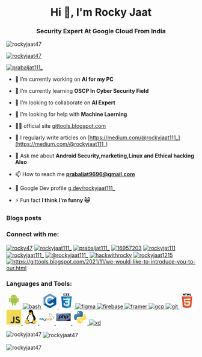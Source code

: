 <h1 align="center">Hi 👋, I'm Rocky Jaat</h1>
<h3 align="center">Security Expert At Google Cloud From India</h3>

<p align="left"> <img src="https://komarev.com/ghpvc/?username=rockyjaat47&label=Profile%20views&color=0e75b6&style=flat" alt="rockyjaat47" /> </p>

<p align="left"> <a href="https://github.com/ryo-ma/github-profile-trophy"><img src="https://github-profile-trophy.vercel.app/?username=rockyjaat47" alt="rockyjaat47" /></a> </p>

<p align="left"> <a href="https://twitter.com/prabaljat111_" target="blank"><img src="https://img.shields.io/twitter/follow/prabaljat111_?logo=twitter&style=for-the-badge" alt="prabaljat111_" /></a> </p>

- 🔭 I’m currently working on **AI for my PC**

- 🌱 I’m currently learning **OSCP In Cyber Security Field**

- 👯 I’m looking to collaborate on **AI Expert**

- 🤝 I’m looking for help with **Machine Laerning**

- 👨‍💻 official site [gittools.blogspot.com](gittools.blogspot.com)

- 📝 I regularly write articles on [https://medium.com/@rockyjaat111_](https://medium.com/@rockyjaat111_)

- 💬 Ask me about **Android Security,marketing,Linux and Ethical hacking Also**

- 📫 How to reach me **prabaljat9696@gmail.com**

- 📄 Google Dev profile [g.dev/rockyjaat111_](g.dev/rockyjaat111_)

- ⚡ Fun fact **I think I'm funny 🐱**

### Blogs posts
<!-- BLOG-POST-LIST:START -->
<!-- BLOG-POST-LIST:END -->

<h3 align="left">Connect with me:</h3>
<p align="left">
<a href="https://codepen.io/rocky47" target="blank"><img align="center" src="https://raw.githubusercontent.com/rahuldkjain/github-profile-readme-generator/master/src/images/icons/Social/codepen.svg" alt="rocky47" height="30" width="40" /></a>
<a href="https://dev.to/rockyjaat111_" target="blank"><img align="center" src="https://raw.githubusercontent.com/rahuldkjain/github-profile-readme-generator/master/src/images/icons/Social/devto.svg" alt="rockyjaat111_" height="30" width="40" /></a>
<a href="https://twitter.com/prabaljat111_" target="blank"><img align="center" src="https://raw.githubusercontent.com/rahuldkjain/github-profile-readme-generator/master/src/images/icons/Social/twitter.svg" alt="prabaljat111_" height="30" width="40" /></a>
<a href="https://stackoverflow.com/users/16957203" target="blank"><img align="center" src="https://raw.githubusercontent.com/rahuldkjain/github-profile-readme-generator/master/src/images/icons/Social/stack-overflow.svg" alt="16957203" height="30" width="40" /></a>
<a href="https://fb.com/rockyjat111" target="blank"><img align="center" src="https://raw.githubusercontent.com/rahuldkjain/github-profile-readme-generator/master/src/images/icons/Social/facebook.svg" alt="rockyjat111" height="30" width="40" /></a>
<a href="https://instagram.com/rockyjaat111_" target="blank"><img align="center" src="https://raw.githubusercontent.com/rahuldkjain/github-profile-readme-generator/master/src/images/icons/Social/instagram.svg" alt="rockyjaat111_" height="30" width="40" /></a>
<a href="https://medium.com/@rockyjaat111_" target="blank"><img align="center" src="https://raw.githubusercontent.com/rahuldkjain/github-profile-readme-generator/master/src/images/icons/Social/medium.svg" alt="@rockyjaat111_" height="30" width="40" /></a>
<a href="https://www.youtube.com/c/hackwithrocky" target="blank"><img align="center" src="https://raw.githubusercontent.com/rahuldkjain/github-profile-readme-generator/master/src/images/icons/Social/youtube.svg" alt="hackwithrocky" height="30" width="40" /></a>
<a href="https://auth.geeksforgeeks.org/user/rockyjaat1215" target="blank"><img align="center" src="https://raw.githubusercontent.com/rahuldkjain/github-profile-readme-generator/master/src/images/icons/Social/geeks-for-geeks.svg" alt="rockyjaat1215" height="30" width="40" /></a>
<a href="/https://gittools.blogspot.com/2021/11/we-would-like-to-introduce-you-to-our.html" target="blank"><img align="center" src="https://raw.githubusercontent.com/rahuldkjain/github-profile-readme-generator/master/src/images/icons/Social/rss.svg" alt="https://gittools.blogspot.com/2021/11/we-would-like-to-introduce-you-to-our.html" height="30" width="40" /></a>
</p>

<h3 align="left">Languages and Tools:</h3>
<p align="left"> <a href="https://developer.android.com" target="_blank" rel="noreferrer"> <img src="https://raw.githubusercontent.com/devicons/devicon/master/icons/android/android-original-wordmark.svg" alt="android" width="40" height="40"/> </a> <a href="https://www.gnu.org/software/bash/" target="_blank" rel="noreferrer"> <img src="https://www.vectorlogo.zone/logos/gnu_bash/gnu_bash-icon.svg" alt="bash" width="40" height="40"/> </a> <a href="https://www.cprogramming.com/" target="_blank" rel="noreferrer"> <img src="https://raw.githubusercontent.com/devicons/devicon/master/icons/c/c-original.svg" alt="c" width="40" height="40"/> </a> <a href="https://www.w3schools.com/css/" target="_blank" rel="noreferrer"> <img src="https://raw.githubusercontent.com/devicons/devicon/master/icons/css3/css3-original-wordmark.svg" alt="css3" width="40" height="40"/> </a> <a href="https://www.figma.com/" target="_blank" rel="noreferrer"> <img src="https://www.vectorlogo.zone/logos/figma/figma-icon.svg" alt="figma" width="40" height="40"/> </a> <a href="https://firebase.google.com/" target="_blank" rel="noreferrer"> <img src="https://www.vectorlogo.zone/logos/firebase/firebase-icon.svg" alt="firebase" width="40" height="40"/> </a> <a href="https://www.framer.com/" target="_blank" rel="noreferrer"> <img src="https://www.vectorlogo.zone/logos/framer/framer-icon.svg" alt="framer" width="40" height="40"/> </a> <a href="https://cloud.google.com" target="_blank" rel="noreferrer"> <img src="https://www.vectorlogo.zone/logos/google_cloud/google_cloud-icon.svg" alt="gcp" width="40" height="40"/> </a> <a href="https://git-scm.com/" target="_blank" rel="noreferrer"> <img src="https://www.vectorlogo.zone/logos/git-scm/git-scm-icon.svg" alt="git" width="40" height="40"/> </a> <a href="https://www.w3.org/html/" target="_blank" rel="noreferrer"> <img src="https://raw.githubusercontent.com/devicons/devicon/master/icons/html5/html5-original-wordmark.svg" alt="html5" width="40" height="40"/> </a> <a href="https://developer.mozilla.org/en-US/docs/Web/JavaScript" target="_blank" rel="noreferrer"> <img src="https://raw.githubusercontent.com/devicons/devicon/master/icons/javascript/javascript-original.svg" alt="javascript" width="40" height="40"/> </a> <a href="https://www.linux.org/" target="_blank" rel="noreferrer"> <img src="https://raw.githubusercontent.com/devicons/devicon/master/icons/linux/linux-original.svg" alt="linux" width="40" height="40"/> </a> <a href="https://www.mysql.com/" target="_blank" rel="noreferrer"> <img src="https://raw.githubusercontent.com/devicons/devicon/master/icons/mysql/mysql-original-wordmark.svg" alt="mysql" width="40" height="40"/> </a> <a href="https://www.php.net" target="_blank" rel="noreferrer"> <img src="https://raw.githubusercontent.com/devicons/devicon/master/icons/php/php-original.svg" alt="php" width="40" height="40"/> </a> <a href="https://www.python.org" target="_blank" rel="noreferrer"> <img src="https://raw.githubusercontent.com/devicons/devicon/master/icons/python/python-original.svg" alt="python" width="40" height="40"/> </a> <a href="https://www.adobe.com/products/xd.html" target="_blank" rel="noreferrer"> <img src="https://cdn.worldvectorlogo.com/logos/adobe-xd.svg" alt="xd" width="40" height="40"/> </a> </p>

<p><img align="left" src="https://github-readme-stats.vercel.app/api/top-langs?username=rockyjaat47&show_icons=true&locale=en&layout=compact" alt="rockyjaat47" /></p>

<p>&nbsp;<img align="center" src="https://github-readme-stats.vercel.app/api?username=rockyjaat47&show_icons=true&locale=en" alt="rockyjaat47" /></p>

<p><img align="center" src="https://github-readme-streak-stats.herokuapp.com/?user=rockyjaat47&" alt="rockyjaat47" /></p>

